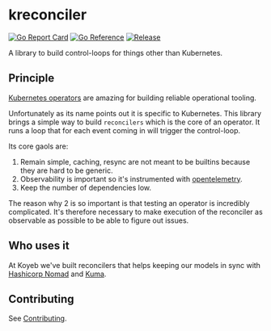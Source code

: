 # kreconciler

[![Go Report Card](https://goreportcard.com/badge/github.com/koyeb/kreconciler)](https://goreportcard.com/report/github.com/koyeb/kreconciler)
[![Go Reference](https://pkg.go.dev/badge/github.com/koyeb/kreconciler.svg)](https://pkg.go.dev/github.com/koyeb/kreconciler)
[![Release](https://img.shields.io/github/release/koyeb/kreconciler.svg?style=flat-square)](https://github.com/koyeb/kreconciler/releases/latest)

A library to build control-loops for things other than Kubernetes.

## Principle

[Kubernetes operators](https://www.infoq.com/articles/kubernetes-operators-in-depth/) are amazing for building
reliable operational tooling.

Unfortunately as its name points out it is specific to Kubernetes.
This library brings a simple way to build `reconcilers` which is the core of an operator.
It runs a loop that for each event coming in will trigger the control-loop.

Its core gaols are:

1. Remain simple, caching, resync are not meant to be builtins because they are hard to be generic.
2. Observability is important so it's instrumented with [opentelemetry](https://opentelemetry.io/).
3. Keep the number of dependencies low.

The reason why 2 is so important is that testing an operator is incredibly complicated.
It's therefore necessary to make execution of the reconciler as observable as possible to be able to figure out issues.

## Who uses it

At Koyeb we've built reconcilers that helps keeping our models in sync with [Hashicorp Nomad](https://www.nomadproject.io/) and [Kuma](kuma.io/).


## Contributing

See [Contributing](CONTRIBUTING.md).
